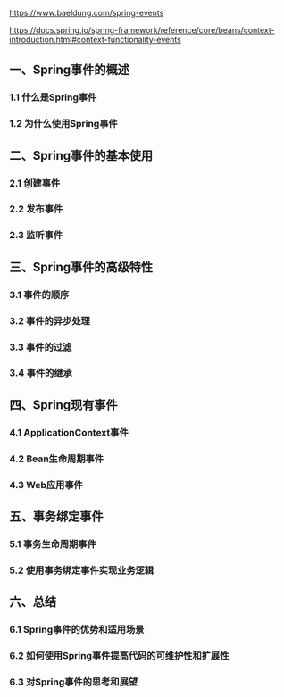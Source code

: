 
https://www.baeldung.com/spring-events

https://docs.spring.io/spring-framework/reference/core/beans/context-introduction.html#context-functionality-events

## 一、Spring事件的概述

### 1.1 什么是Spring事件
### 1.2 为什么使用Spring事件

## 二、Spring事件的基本使用

### 2.1 创建事件
### 2.2 发布事件
### 2.3 监听事件

## 三、Spring事件的高级特性

### 3.1 事件的顺序
### 3.2 事件的异步处理
### 3.3 事件的过滤
### 3.4 事件的继承

## 四、Spring现有事件

### 4.1 ApplicationContext事件
### 4.2 Bean生命周期事件
### 4.3 Web应用事件

## 五、事务绑定事件

### 5.1 事务生命周期事件
### 5.2 使用事务绑定事件实现业务逻辑

## 六、总结

### 6.1 Spring事件的优势和适用场景
### 6.2 如何使用Spring事件提高代码的可维护性和扩展性
### 6.3 对Spring事件的思考和展望
